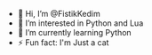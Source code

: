 - 👋 Hi, I’m @FistikKedim
- 👀 I’m interested in Python and Lua
- 🌱 I’m currently learning Python
- ⚡ Fun fact: I'm Just a cat

<!---
FistikKedim/FistikKedim is a ✨ special ✨ repository because its `README.md` (this file) appears on your GitHub profile.
You can click the Preview link to take a look at your changes.
--->
